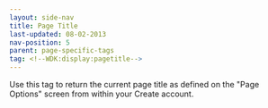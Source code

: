 ```yaml
---
layout: side-nav
title: Page Title
last-updated: 08-02-2013
nav-position: 5
parent: page-specific-tags
tag: <!--WDK:display:pagetitle-->
---
```


Use this tag to return the current page title as defined on the "Page Options" screen from within your Create account.